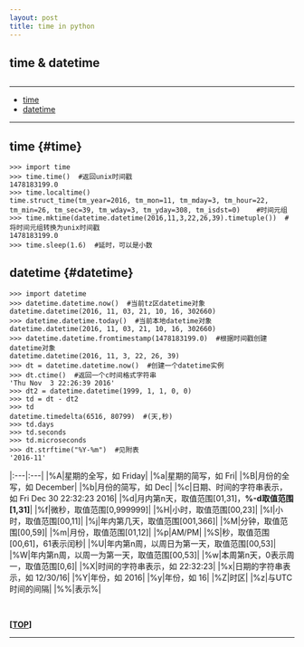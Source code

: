 ```yaml
---
layout: post
title: time in python
---
```

## time & datetime

<h2 id="top"></h2>

***

*   [time](#time)
*   [datetime](#datetime)


***

## time {#time}

    >>> import time
    >>> time.time()  #返回unix时间戳
    1478183199.0
    >>> time.localtime()
    time.struct_time(tm_year=2016, tm_mon=11, tm_mday=3, tm_hour=22, tm_min=26, tm_sec=39, tm_wday=3, tm_yday=308, tm_isdst=0)    #时间元组
    >>> time.mktime(datetime.datetime(2016,11,3,22,26,39).timetuple())  #将时间元组转换为unix时间戳
    1478183199.0
    >>> time.sleep(1.6)  #延时，可以是小数

## datetime {#datetime}   

    >>> import datetime
    >>> datetime.datetime.now()  #当前tz区datetime对象
    datetime.datetime(2016, 11, 03, 21, 10, 16, 302660)
    >>> datetime.datetime.today()  #当前本地datetime对象
    datetime.datetime(2016, 11, 03, 21, 10, 16, 302660)
    >>> datetime.datetime.fromtimestamp(1478183199.0)  #根据时间戳创建datetime对象
    datetime.datetime(2016, 11, 3, 22, 26, 39)
    >>> dt = datetime.datetime.now()  #创建一个datetime实例
    >>> dt.ctime()  #返回一个c时间格式字符串
    'Thu Nov  3 22:26:39 2016'
    >>> dt2 = datetime.datetime(1999, 1, 1, 0, 0)
    >>> td = dt - dt2
    >>> td
    datetime.timedelta(6516, 80799)  #(天,秒)
    >>> td.days
    >>> td.seconds
    >>> td.microseconds
    >>> dt.strftime("%Y-%m")  #见附表
    '2016-11'

|:---|:---|
|%A|星期的全写，如 Friday|
|%a|星期的简写，如 Fri|
|%B|月份的全写，如 December|
|%b|月份的简写，如 Dec|
|%c|日期、时间的字符串表示，如 Fri Dec 30 22:32:23 2016|
|%d|月内第n天，取值范围[01,31]，**%-d取值范围[1,31]**|
|%f|微秒，取值范围[0,999999]|
|%H|小时，取值范围[00,23]|
|%I|小时，取值范围[00,11]|
|%j|年内第几天，取值范围[001,366]|
|%M|分钟，取值范围[00,59]|
|%m|月份，取值范围[01,12]|
|%p|AM/PM|
|%S|秒，取值范围[00,61]，61表示闰秒|
|%U|年内第n周，以周日为第一天，取值范围[00,53]|
|%W|年内第n周，以周一为第一天，取值范围[00,53]|
|%w|本周第n天，0表示周一，取值范围[0,6]|
|%X|时间的字符串表示，如 22:32:23|
|%x|日期的字符串表示，如 12/30/16|
|%Y|年份，如 2016|
|%y|年份，如 16|
|%Z|时区|
|%z|与UTC时间的间隔|
|%%|表示%|


<br>

**[[TOP](#top)]**

***

